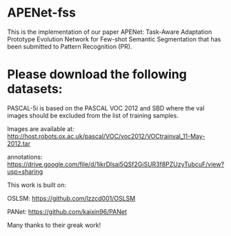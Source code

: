 # APENet-fss
This is the implementation of our paper APENet: Task-Aware Adaptation Prototype Evolution Network for Few-shot Semantic Segmentation that has been submitted to Pattern Recognition (PR).

# Please download the following datasets: 

PASCAL-5i is based on the PASCAL VOC 2012 and SBD where the val images should be excluded from the list of training samples.

Images are available at: http://host.robots.ox.ac.uk/pascal/VOC/voc2012/VOCtrainval_11-May-2012.tar

annotations: https://drive.google.com/file/d/1ikrDlsai5QSf2GiSUR3f8PZUzyTubcuF/view?usp=sharing

This work is built on:

OSLSM: https://github.com/lzzcd001/OSLSM

PANet: https://github.com/kaixin96/PANet

Many thanks to their greak work!
